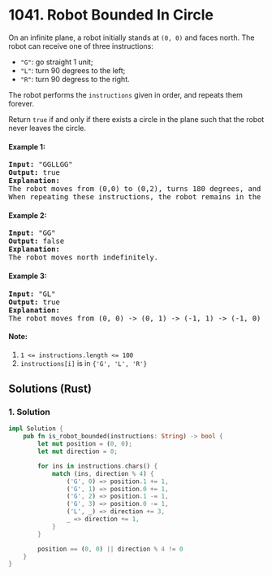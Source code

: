 # 1041. Robot Bounded In Circle
On an infinite plane, a robot initially stands at `(0, 0)` and faces north.  The robot can receive one of three instructions:
* `"G"`: go straight 1 unit;
* `"L"`: turn 90 degrees to the left;
* `"R"`: turn 90 degress to the right.

The robot performs the `instructions` given in order, and repeats them forever.

Return `true` if and only if there exists a circle in the plane such that the robot never leaves the circle.

#### Example 1:
<pre>
<strong>Input:</strong> "GGLLGG"
<strong>Output:</strong> true
<strong>Explanation:</strong>
The robot moves from (0,0) to (0,2), turns 180 degrees, and then returns to (0,0).
When repeating these instructions, the robot remains in the circle of radius 2 centered at the origin.
</pre>

#### Example 2:
<pre>
<strong>Input:</strong> "GG"
<strong>Output:</strong> false
<strong>Explanation:</strong>
The robot moves north indefinitely.
</pre>

#### Example 3:
<pre>
<strong>Input:</strong> "GL"
<strong>Output:</strong> true
<strong>Explanation:</strong>
The robot moves from (0, 0) -> (0, 1) -> (-1, 1) -> (-1, 0) -> (0, 0) -> ...
</pre>

#### Note:
1. `1 <= instructions.length <= 100`
2. `instructions[i]` is in `{'G', 'L', 'R'}`

## Solutions (Rust)

### 1. Solution
```Rust
impl Solution {
    pub fn is_robot_bounded(instructions: String) -> bool {
        let mut position = (0, 0);
        let mut direction = 0;

        for ins in instructions.chars() {
            match (ins, direction % 4) {
                ('G', 0) => position.1 += 1,
                ('G', 1) => position.0 += 1,
                ('G', 2) => position.1 -= 1,
                ('G', 3) => position.0 -= 1,
                ('L', _) => direction += 3,
                _ => direction += 1,
            }
        }

        position == (0, 0) || direction % 4 != 0
    }
}
```
